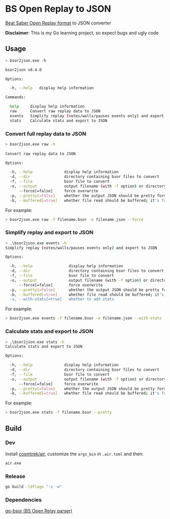 # BS Open Replay to JSON

[Beat Saber Open Replay format](https://github.com/BeatLeader/BS-Open-Replay) to JSON converter

**Disclaimer**: This is my Go learning project, so expect bugs and ugly code

## Usage

```sh
> bsor2json.exe -h

bsor2json v0.4.0

Options:

  -h, --help   display help information

Commands:

  help     display help information
  raw      Convert raw replay data to JSON
  events   Simplify replay (notes/walls/pauses events only) and export to JSON
  stats    Calculate stats and export to JSON
```

### Convert full replay data to JSON

```sh
> bsor2json.exe raw -h
  
Convert raw replay data to JSON

Options:

  -h, --help              display help information
  -d, --dir               directory containing bsor files to convert
  -f, --file              bsor file to convert
  -o, --output            output filename (with -f option) or directory (with -d option); defaults to stdout or bsor directory
      --force[=false]     force overwrite
  -p, --pretty[=false]    whether the output JSON should be pretty formatted; conversion time will be much longer and the file will be larger
  -b, --buffered[=true]   whether file read should be buffered; it's faster but increases memory usage
```

For example:

```sh
> bsor2json.exe raw -f filename.bsor -o filename.json --force
```

### Simplify replay and export to JSON 

```sh
> .\bsor2json.exe events -h
Simplify replay (notes/walls/pauses events only) and export to JSON

Options:

  -h, --help                display help information
  -d, --dir                 directory containing bsor files to convert
  -f, --file                bsor file to convert
  -o, --output              output filename (with -f option) or directory (with -d option); defaults to stdout or bsor directory
      --force[=false]       force overwrite
  -p, --pretty[=false]      whether the output JSON should be pretty formatted; conversion time will be much longer and the file will be larger
  -b, --buffered[=true]     whether file read should be buffered; it's faster but increases memory usage
  -s, --with-stats[=true]   whether to add stats
```

For example:

```sh
> bsor2json.exe events -f filename.bsor -o filename.json --with-stats
```

### Calculate stats and export to JSON

```sh
> .\bsor2json.exe stats -h
Calculate stats and export to JSON

Options:

  -h, --help              display help information
  -d, --dir               directory containing bsor files to convert
  -f, --file              bsor file to convert
  -o, --output            output filename (with -f option) or directory (with -d option); defaults to stdout or bsor directory
      --force[=false]     force overwrite
  -p, --pretty[=false]    whether the output JSON should be pretty formatted; conversion time will be much longer and the file will be larger
  -b, --buffered[=true]   whether file read should be buffered; it's faster but increases memory usage
```

For example:

```sh
> bsor2json.exe stats -f filename.bsor --pretty
```

## Build

### Dev

Install [cosmtrek/air](https://github.com/cosmtrek/air), customize the ``args_bin`` in ``.air.toml`` and then:

```sh
air.exe
```

### Release

```sh
go build -ldflags "-s -w"
```

### Dependencies

[go-bsor (BS Open Relay parser)](https://github.com/motzel/go-bsor)
